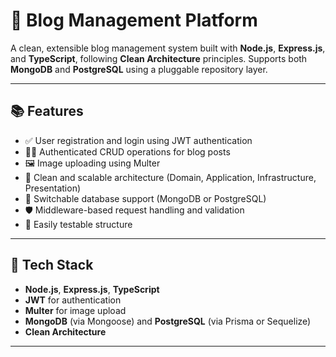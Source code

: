 # 📝 Blog Management Platform

A clean, extensible blog management system built with **Node.js**, **Express.js**, and **TypeScript**, following **Clean Architecture** principles. Supports both **MongoDB** and **PostgreSQL** using a pluggable repository layer.

---

## 📚 Features

- ✅ User registration and login using JWT authentication
- 🧑‍💻 Authenticated CRUD operations for blog posts
- 🖼️ Image uploading using Multer
- 🧱 Clean and scalable architecture (Domain, Application, Infrastructure, Presentation)
- 🔌 Switchable database support (MongoDB or PostgreSQL)
- 🛡️ Middleware-based request handling and validation
- 🧪 Easily testable structure

---

## 🚀 Tech Stack

- **Node.js**, **Express.js**, **TypeScript**
- **JWT** for authentication
- **Multer** for image upload
- **MongoDB** (via Mongoose) and **PostgreSQL** (via Prisma or Sequelize)
- **Clean Architecture**

---
